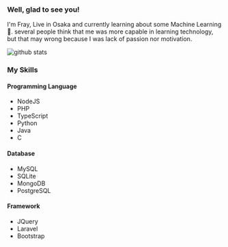 ### Well, glad to see you!

I'm Fray, Live in Osaka and currently learning about some Machine Learning 🌱. several people think that me was more capable in learning technology, but that may wrong because I was lack of passion nor motivation.

![github stats](https://github-readme-stats.vercel.app/api?username=Fray117&show_icons=true)

### My Skills
#### Programming Language
* NodeJS
* PHP
* TypeScript
* Python
* Java
* C

#### Database
* MySQL
* SQLite
* MongoDB
* PostgreSQL

#### Framework
* JQuery
* Laravel
* Bootstrap

